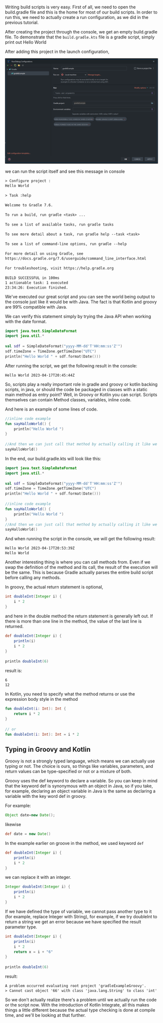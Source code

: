 Writing build scripts is very easy.
First of all, we need to open the build.gradle file and this is the home for most of our build scripts.
In order to run this, we need to actually create a run configuration, as we did in the previous tutorial.

After creating the project through the console, we get an empty build.gradle file.
To demonstrate that the `build.gradle.kts` file is a gradle script, simply print out Hello World

After adding this project in the launch configuration,

![img.png](img/printHelloWorld.png)

we can run the script itself and see this message in console

```shell
> Configure project :
Hello World

> Task :help

Welcome to Gradle 7.6.

To run a build, run gradle <task> ...

To see a list of available tasks, run gradle tasks

To see more detail about a task, run gradle help --task <task>

To see a list of command-line options, run gradle --help

For more detail on using Gradle, see https://docs.gradle.org/7.6/userguide/command_line_interface.html

For troubleshooting, visit https://help.gradle.org

BUILD SUCCESSFUL in 100ms
1 actionable task: 1 executed
23:34:26: Execution finished.
```

We've executed our great script and you can see the world being output to the console just like it would be with Java.
The fact is that Kotlin and groovy are 99% compatible with Java.

We can verify this statement simply by trying the Java API when working with the date format.

```kotlin
import java.text.SimpleDateFormat
import java.util.*

val sdf = SimpleDateFormat("yyyy-MM-dd'T'HH:mm:ss'Z'")
sdf.timeZone = TimeZone.getTimeZone("UTC")
println("Hello World " + sdf.format(Date()))
```

After running the script, we get the following result in the console:

```shell
Hello World 2023-04-17T20:45:44Z
```

So, scripts play a really important role in gradle and groovy or kotlin backing scripts, in java, or should the code be
packaged in classes with a static main method as entry point? Well, in Groovy or Kotlin you can script. Scripts
themselves can contain Method classes, variables, inline code.

And here is an example of some lines of code.

```kotlin
//inline code example
fun sayHalloWorld() {
    println("Hello World ")
}

//And then we can just call that method by actually calling it like we would do in Java with hello
sayHalloWorld()
```

In the end, our build.gradle.kts will look like this:

```kotlin
import java.text.SimpleDateFormat
import java.util.*

val sdf = SimpleDateFormat("yyyy-MM-dd'T'HH:mm:ss'Z'")
sdf.timeZone = TimeZone.getTimeZone("UTC")
println("Hello World " + sdf.format(Date()))

//inline code example
fun sayHalloWorld() {
    println("Hello World ")
}
//And then we can just call that method by actually calling it like we would do in Java with hello
sayHalloWorld()
```

And when running the script in the console, we will get the following result:

```shell
Hello World 2023-04-17T20:53:39Z
Hello World 
```

Another interesting thing is where you can call methods from. Even if we swap the definition of the method and its call,
the result of the execution will be the same. This is because Gradle actually parses the entire build script before
calling any methods.

In groovy, the actual return statement is optional,

```groovy
int doubleInt(Integer i) {
    i * 2
}
```

and here in the double method the return statement is generally left out. If there is more than one line in the method,
the value of the last line is returned.

```groovy
def doubleInt(Integer i) {
    println(i)
    i * 2
}

println doubleInt(6)
```

result is:

```shell
6
12
```

In Kotlin, you need to specify what the method returns or use the expression
body style in the method

```kotlin
fun doubleInt(i: Int): Int {
    return i * 2
}

// or
fun doubleInt(i: Int): Int = i * 2
```

## Typing in Groovy and Kotlin ##

Groovy is not a strongly typed language, which means we can actually use typing or not.
The choice is ours, so things like variables, parameters, and return values can be type-specified or not or a mixture of
both.

Groovy uses the def keyword to declare a variable. So you can keep in mind that the keyword def is synonymous with an
object in Java, so if you take, for example, declaring an object variable in Java is the same as declaring a variable
with the key word def in groovy.

For example:

```java
Object date=new Date();
```

likewise

```groovy
def date = new Date()
```

In the example earlier on groove in the method, we used keyword `def`

```groovy
def doubleInt(Integer i) {
    println(i)
    i * 2
}
```

we can replace it with an integer.

```groovy
Integer doubleInt(Integer i) {
    println(i)
    i * 2
}
```

If we have defined the type of variable, we cannot pass another type to it (for example, replace
Integer with String), for example, if we try doubleInt to return a string we get an error because we have specified the
result parameter type.

```groovy
int doubleInt(Integer i) {
    println(i)
    i * 2
    return x = i + "6"
}

println doubleInt(6)
```

result:

```shell
A problem occurred evaluating root project 'gradleExampleGroovy'.
> Cannot cast object '66' with class 'java.lang.String' to class 'int'
```

So we don't actually realize there's a problem until we actually run the code or the script now. With the introduction
of Kotlin Integrate, all this makes things a little different because the actual type checking is done at compile time,
and we'll be looking at that further.